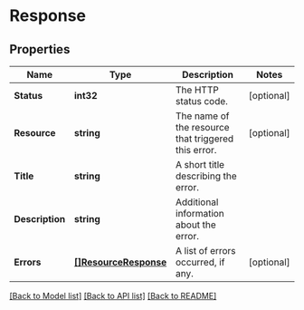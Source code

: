 # Response

## Properties

Name | Type | Description | Notes
------------ | ------------- | ------------- | -------------
**Status** | **int32** | The HTTP status code. | [optional] 
**Resource** | **string** | The name of the resource that triggered this error. | [optional] 
**Title** | **string** | A short title describing the error. | 
**Description** | **string** | Additional information about the error. | 
**Errors** | [**[]ResourceResponse**](ResourceResponse.md) | A list of errors occurred, if any. | [optional] 

[[Back to Model list]](../README.md#documentation-for-models) [[Back to API list]](../README.md#documentation-for-api-endpoints) [[Back to README]](../README.md)


